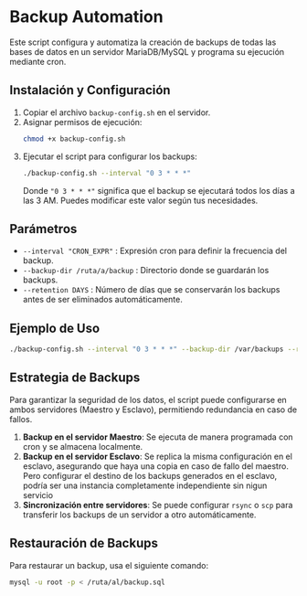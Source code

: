 # Backup Automation

Este script configura y automatiza la creación de backups de todas las bases de datos en un servidor MariaDB/MySQL y programa su ejecución mediante cron.

## Instalación y Configuración

1. Copiar el archivo `backup-config.sh` en el servidor.
2. Asignar permisos de ejecución:
   ```bash
   chmod +x backup-config.sh
   ```
3. Ejecutar el script para configurar los backups:
   ```bash
   ./backup-config.sh --interval "0 3 * * *"
   ```
   Donde `"0 3 * * *"` significa que el backup se ejecutará todos los días a las 3 AM. Puedes modificar este valor según tus necesidades.

## Parámetros

- `--interval "CRON_EXPR"` : Expresión cron para definir la frecuencia del backup.
- `--backup-dir /ruta/a/backup` : Directorio donde se guardarán los backups.
- `--retention DAYS` : Número de días que se conservarán los backups antes de ser eliminados automáticamente.

## Ejemplo de Uso

```bash
./backup-config.sh --interval "0 3 * * *" --backup-dir /var/backups --retention 7
```

## Estrategia de Backups

Para garantizar la seguridad de los datos, el script puede configurarse en ambos servidores (Maestro y Esclavo), permitiendo redundancia en caso de fallos.

1. **Backup en el servidor Maestro**: Se ejecuta de manera programada con cron y se almacena localmente.
2. **Backup en el servidor Esclavo**: Se replica la misma configuración en el esclavo, asegurando que haya una copia en caso de fallo del maestro. Pero configurar el destino de los backups generados en el esclavo, podría ser una instancia completamente independiente sin nigun servicio
3. **Sincronización entre servidores**: Se puede configurar `rsync` o `scp` para transferir los backups de un servidor a otro automáticamente.

## Restauración de Backups

Para restaurar un backup, usa el siguiente comando:

```bash
mysql -u root -p < /ruta/al/backup.sql